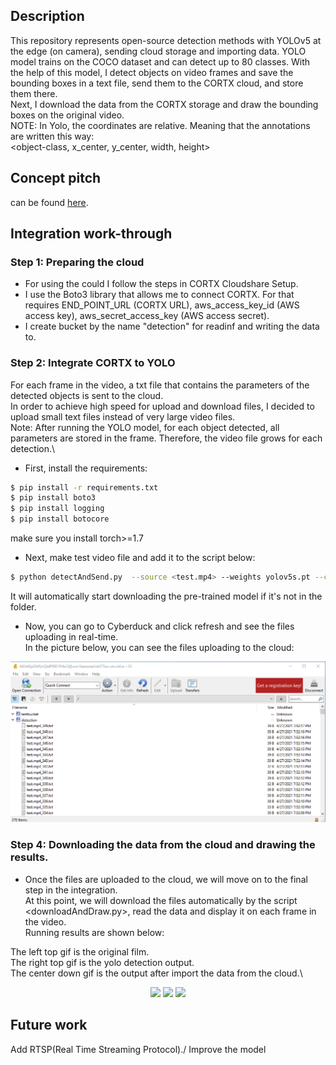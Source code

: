 
## Description

This repository represents open-source detection methods with YOLOv5 at the edge (on camera), sending cloud storage and importing data.
YOLO model trains on the COCO dataset and can detect up to 80 classes.
With the help of this model, I detect objects on video frames and save the bounding boxes in a text file, send them to the CORTX cloud, and store them there.\
Next, I download the data from the CORTX storage and draw the bounding boxes on the original video. \
NOTE: In Yolo, the coordinates are relative. Meaning that the annotations are written this way: \
<object-class, x_center, y_center, width, height>

## Concept pitch
can be found [here](https://www.loom.com/share/4c0956c5851249db8119a0fdaa7f2d16).

## Integration work-through

### Step 1: Preparing the cloud
* For using the could I follow the steps in CORTX Cloudshare Setup.
* I use the Boto3 library that allows me to connect CORTX. 
For that requires END_POINT_URL (CORTX URL), aws_access_key_id (AWS access key), aws_secret_access_key (AWS access secret).
* I create bucket by the name "detection" for readinf and writing the data to.

### Step 2: Integrate CORTX to YOLO
For each frame in the video, a txt file that contains the parameters of the detected objects is sent to the cloud.\
In order to achieve high speed for upload and download files, I decided to upload small text files instead of very large video files. \
Note: After running the YOLO model, for each object detected, all parameters are stored in the frame. Therefore, the video file grows for each detection.\
* First, install the requirements:
```bash
$ pip install -r requirements.txt
$ pip install boto3
$ pip install logging
$ pip install botocore
```
make sure you install torch>=1.7
* Next, make test video file and add it to the script below:
```bash
$ python detectAndSend.py  --source <test.mp4> --weights yolov5s.pt --conf 0.25 --save-txt
```
It will automatically start downloading the pre-trained model if it's not in the folder.
* Now, you can go to Cyberduck and click refresh and see the files uploading in real-time. \
In the picture below, you can see the files uploading to the cloud:

<p align="center">
   <img src="./gif/image.png">
</p>

### Step 4: Downloading the data from the cloud and drawing the results.
* Once the files are uploaded to the cloud, we will move on to the final step in the integration.\
At this point, we will download the files automatically by the script <downloadAndDraw.py>, read the data and display it on each frame in the video.\
Running results are shown below:

The left top gif is the original film.\
The right top gif is the yolo detection output.\
The center down gif is the output after import the data from the cloud.\

<p align="center">
   <img src="./gif/original.gif">
   <img src="./gif/yoloResults.gif">
   <img src="./gif/outputAfterReceive.gif">
</p>

## Future work
Add RTSP(Real Time Streaming Protocol)./
Improve the model

